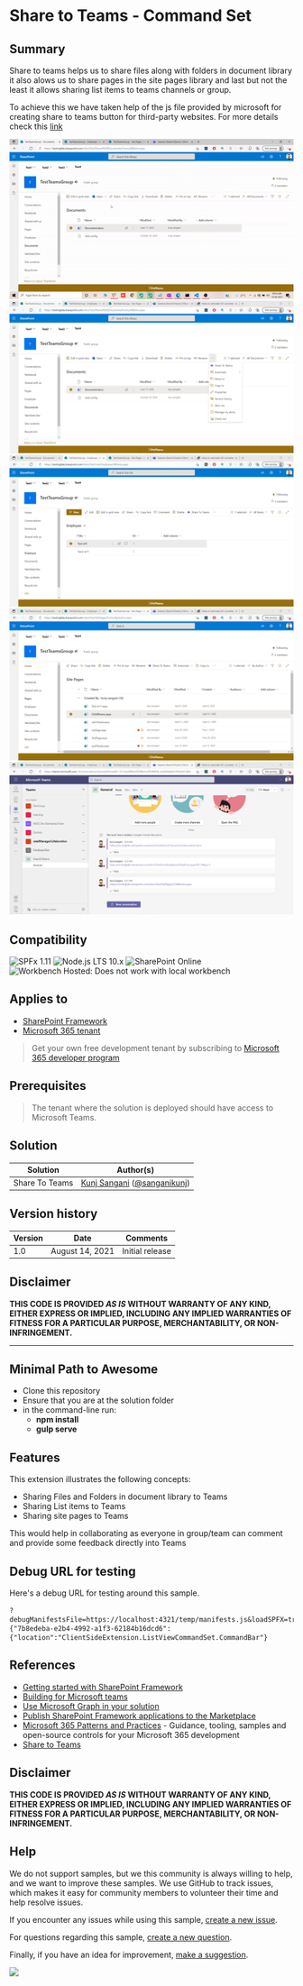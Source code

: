 # Share to Teams - Command Set

## Summary

Share to teams helps us to share files along with folders in document library it also alows us to share pages in the site pages library and last but not the least it allows sharing list items to teams channels or group.

To achieve this we have taken help of the js file provided by microsoft for creating share to teams button for third-party websites. For more details check this [link](https://docs.microsoft.com/en-us/microsoftteams/platform/concepts/build-and-test/share-to-teams)

![picture of the extension in action](./assets/SendToTeams.gif)
![picture of the extension in action](./assets/sendToTeams1.png)
![picture of the extension in action](./assets/sendToTeams2.png)
![picture of the extension in action](./assets/sendToTeams3.png)
![picture of the extension in action](./assets/sendToTeams4.png)

## Compatibility

![SPFx 1.11](https://img.shields.io/badge/SPFx-1.11.0-green.svg) 
![Node.js LTS 10.x](https://img.shields.io/badge/Node.js-LTS%2010.x-green.svg) 
![SharePoint Online](https://img.shields.io/badge/SharePoint-Online-yellow.svg)
![Workbench Hosted: Does not work with local workbench](https://img.shields.io/badge/Workbench-Hosted-yellow.svg "Does not work with local workbench")

## Applies to

- [SharePoint Framework](https://aka.ms/spfx)
- [Microsoft 365 tenant](https://docs.microsoft.com/en-us/sharepoint/dev/spfx/set-up-your-developer-tenant)

> Get your own free development tenant by subscribing to [Microsoft 365 developer program](http://aka.ms/o365devprogram)

## Prerequisites

> The tenant where the solution is deployed should have access to Microsoft Teams.

## Solution

Solution|Author(s)
--------|---------
Share To Teams | [Kunj Sangani](https://github.com/kunj-sangani) ([@sanganikunj](https://twitter.com/sanganikunj))

## Version history

Version|Date|Comments
-------|----|--------
1.0|August 14, 2021|Initial release

## Disclaimer

**THIS CODE IS PROVIDED *AS IS* WITHOUT WARRANTY OF ANY KIND, EITHER EXPRESS OR IMPLIED, INCLUDING ANY IMPLIED WARRANTIES OF FITNESS FOR A PARTICULAR PURPOSE, MERCHANTABILITY, OR NON-INFRINGEMENT.**

---

## Minimal Path to Awesome

- Clone this repository
- Ensure that you are at the solution folder
- in the command-line run:
  - **npm install**
  - **gulp serve**

## Features

This extension illustrates the following concepts:

- Sharing Files and Folders in document library to Teams
- Sharing List items to Teams
- Sharing site pages to Teams

This would help in collaborating as everyone in group/team can comment and provide some feedback directly into Teams

## Debug URL for testing
Here's a debug URL for testing around this sample. 

```
?debugManifestsFile=https://localhost:4321/temp/manifests.js&loadSPFX=true&customActions={"7b8edeba-e2b4-4992-a1f3-62184b16dcd6":{"location":"ClientSideExtension.ListViewCommandSet.CommandBar"}
```

## References

- [Getting started with SharePoint Framework](https://docs.microsoft.com/en-us/sharepoint/dev/spfx/set-up-your-developer-tenant)
- [Building for Microsoft teams](https://docs.microsoft.com/en-us/sharepoint/dev/spfx/build-for-teams-overview)
- [Use Microsoft Graph in your solution](https://docs.microsoft.com/en-us/sharepoint/dev/spfx/web-parts/get-started/using-microsoft-graph-apis)
- [Publish SharePoint Framework applications to the Marketplace](https://docs.microsoft.com/en-us/sharepoint/dev/spfx/publish-to-marketplace-overview)
- [Microsoft 365 Patterns and Practices](https://aka.ms/m365pnp) - Guidance, tooling, samples and open-source controls for your Microsoft 365 development
- [Share to Teams](https://docs.microsoft.com/en-us/microsoftteams/platform/concepts/build-and-test/share-to-teams)


## Disclaimer
**THIS CODE IS PROVIDED *AS IS* WITHOUT WARRANTY OF ANY KIND, EITHER EXPRESS OR IMPLIED, INCLUDING ANY IMPLIED WARRANTIES OF FITNESS FOR A PARTICULAR PURPOSE, MERCHANTABILITY, OR NON-INFRINGEMENT.**

## Help

We do not support samples, but we this community is always willing to help, and we want to improve these samples. We use GitHub to track issues, which makes it easy for  community members to volunteer their time and help resolve issues.

If you encounter any issues while using this sample, [create a new issue](https://github.com/pnp/sp-dev-fx-extensions/issues/new?assignees=&labels=Needs%3A+Triage+%3Amag%3A%2Ctype%3Abug-suspected&template=bug-report.yml&sample=JS-SHARE-TO-TEAMS&authors=@YOURGITHUBUSERNAME&title=JS-SHARE-TO-TEAMS%20-%20).

For questions regarding this sample, [create a new question](https://github.com/pnp/sp-dev-fx-extensions/issues/new?assignees=&labels=Needs%3A+Triage+%3Amag%3A%2Ctype%3Abug-suspected&template=question.yml&sample=JS-SHARE-TO-TEAMS&authors=@YOURGITHUBUSERNAME&title=JS-SHARE-TO-TEAMS%20-%20).

Finally, if you have an idea for improvement, [make a suggestion](https://github.com/pnp/sp-dev-fx-extensions/issues/new?assignees=&labels=Needs%3A+Triage+%3Amag%3A%2Ctype%3Abug-suspected&template=suggestion.yml&sample=JS-SHARE-TO-TEAMS&authors=@YOURGITHUBUSERNAME&title=JS-SHARE-TO-TEAMS%20-%20).

<img src="https://telemetry.sharepointpnp.com/sp-dev-fx-extensions/samples/js-send-to-teams" />
